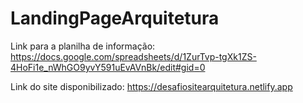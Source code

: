 # LandingPageArquitetura
Link para a planilha de informação: https://docs.google.com/spreadsheets/d/1ZurTvp-tgXk1ZS-4HoFi1e_nWhGO9yvY591uEvAVnBk/edit#gid=0

Link do site disponibilizado: https://desafiositearquitetura.netlify.app
